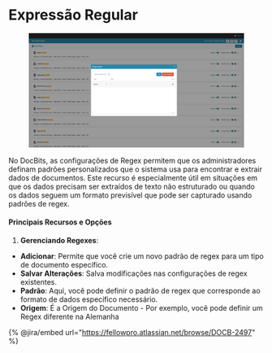 # Expressão Regular

<figure><img src="../../../../.gitbook/assets/Bildschirmfoto 2024-05-08 um 09.38.59.png" alt=""><figcaption></figcaption></figure>

No DocBits, as configurações de Regex permitem que os administradores definam padrões personalizados que o sistema usa para encontrar e extrair dados de documentos. Este recurso é especialmente útil em situações em que os dados precisam ser extraídos de texto não estruturado ou quando os dados seguem um formato previsível que pode ser capturado usando padrões de regex.

#### Principais Recursos e Opções

1. **Gerenciando Regexes**:
* **Adicionar**: Permite que você crie um novo padrão de regex para um tipo de documento específico.
* **Salvar Alterações**: Salva modificações nas configurações de regex existentes.
* **Padrão**: Aqui, você pode definir o padrão de regex que corresponde ao formato de dados específico necessário.
* **Origem**: É a Origem do Documento - Por exemplo, você pode definir um Regex diferente na Alemanha

{% @jira/embed url="https://fellowpro.atlassian.net/browse/DOCB-2497" %}

